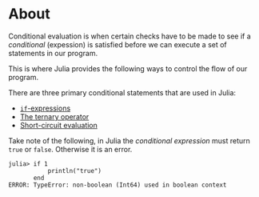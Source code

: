 # About

Conditional evaluation is when certain checks have to be made to see if a _conditional_ (expession) is satisfied before we can execute a set of statements in our program.

This is where Julia provides the following ways to control the flow of our program.

There are three primary conditional statements that are used in Julia:

- [`if`-expressions](https://exercism.org/tracks/julia/concepts/if-expressions)
- [The ternary operator](https://exercism.org/tracks/julia/concepts/ternary-operator)
- [Short-circuit evaluation](https://exercism.org/tracks/julia/concepts/short-circuit-evaluation)

Take note of the following, in Julia the _conditional expression_ must return `true` or `false`. Otherwise it is an error.

```julia-repl
julia> if 1
           println("true")
       end
ERROR: TypeError: non-boolean (Int64) used in boolean context
```